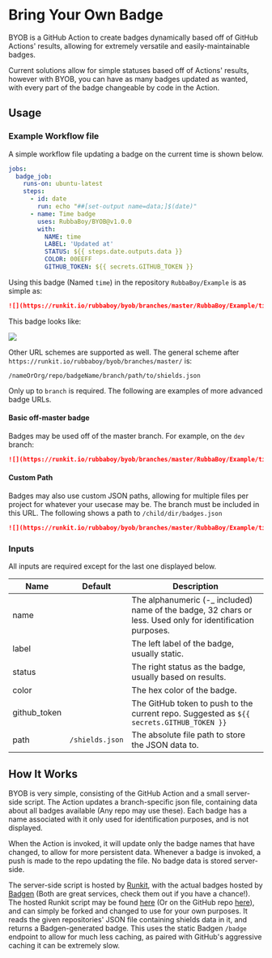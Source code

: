 # Bring Your Own Badge

BYOB is a GitHub Action to create badges dynamically based off of GitHub Actions' results, allowing for extremely versatile and easily-maintainable badges.

Current solutions allow for simple statuses based off of Actions' results, however with BYOB, you can have as many badges updated as wanted, with every part of the badge changeable by code in the Action.

## Usage

### Example Workflow file

A simple workflow file updating a badge on the current time is shown below.

```yaml
jobs:
  badge_job:
    runs-on: ubuntu-latest
    steps:
      - id: date
        run: echo "##[set-output name=data;]$(date)"
      - name: Time badge
        uses: RubbaBoy/BYOB@v1.0.0
        with:
          NAME: time
          LABEL: 'Updated at'
          STATUS: ${{ steps.date.outputs.data }}
          COLOR: 00EEFF
          GITHUB_TOKEN: ${{ secrets.GITHUB_TOKEN }}
```

Using this badge (Named `time`) in the repository `RubbaBoy/Example` is as simple as:

```markdown
![](https://runkit.io/rubbaboy/byob/branches/master/RubbaBoy/Example/time)
```

This badge looks like:

![](https://runkit.io/rubbaboy/byob/branches/master/RubbaBoy/BYOBTest/time)

Other URL schemes are supported as well. The general scheme after `https://runkit.io/rubbaboy/byob/branches/master/` is:

```
/nameOrOrg/repo/badgeName/branch/path/to/shields.json
```

Only up to `branch` is required. The following are examples of more advanced badge URLs.

#### Basic off-master badge

Badges may be used off of the master branch. For example, on the `dev` branch:

```markdown
![](https://runkit.io/rubbaboy/byob/branches/master/RubbaBoy/Example/time/dev)
```

#### Custom Path

Badges may also use custom JSON paths, allowing for multiple files per project for whatever your usecase may be. The branch must be included in this URL. The following shows a path to `/child/dir/badges.json`

```markdown
![](https://runkit.io/rubbaboy/byob/branches/master/RubbaBoy/Example/time/master/child/dir/badges.json)
```



### Inputs

All inputs are required except for the last one displayed below.

| **Name**     | **Default**     | **Description**                                              |
| ------------ | --------------- | ------------------------------------------------------------ |
| name         |                 | The alphanumeric (-_ included) name of the badge, 32 chars or less. Used only for identification purposes. |
| label        |                 | The left label of the badge, usually static.                 |
| status       |                 | The right status as the badge, usually based on results.     |
| color        |                 | The hex color of the badge.                                  |
| github_token |                 | The GitHub token to push to the current repo. Suggested as `${{ secrets.GITHUB_TOKEN }}` |
| path         | `/shields.json` | The absolute file path to store the JSON data to.            |

## How It Works

BYOB is very simple, consisting of the GitHub Action and a small server-side script. The Action updates a branch-specific json file, containing data about all badges available (Any repo may use these). Each badge has a name associated with it only used for identification purposes, and is not displayed.

When the Action is invoked, it will update only the badge names that have changed, to allow for more persistent data. Whenever a badge is invoked, a push is made to the repo updating the file. No badge data is stored server-side.

The server-side script is hosted by [Runkit](https://runkit.com/), with the actual badges hosted by [Badgen](https://badgen.net/) (Both are great services, check them out if you have a chance!). The hosted Runkit script may be found [here](https://runkit.com/rubbaboy/byob) (Or on the GitHub repo [here](https://github.com/RubbaBoy/BYOB/blob/master/index.js)), and can simply be forked and changed to use for your own purposes. It reads the given repositories' JSON file containing shields data in it, and returns a Badgen-generated badge. This uses the static Badgen `/badge`  endpoint to allow for much less caching, as paired with GitHub's aggressive caching it can be extremely slow.

